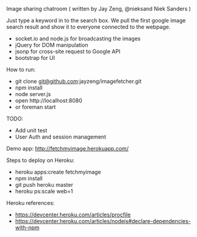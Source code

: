 Image sharing chatroom ( written by Jay Zeng, @nieksand Niek Sanders )

Just type a keyword in to the search box. We pull the first google image
search result and show it to everyone connected to the webpage.

- socket.io and node.js for broadcasting the images
- jQuery for DOM manipulation
- jsonp for cross-site request to Google API
- bootstrap for UI

How to run:
- git clone git@github.com:jayzeng/imagefetcher.git
- npm install
- node server.js
- open http://localhost:8080
- or foreman start

TODO:
- Add unit test
- User Auth and session management

Demo app: http://fetchmyimage.herokuapp.com/

Steps to deploy on Heroku:
- heroku apps:create fetchmyimage
- npm install
- git push heroku master
- heroku ps:scale web=1

Heroku references:
- https://devcenter.heroku.com/articles/procfile
- https://devcenter.heroku.com/articles/nodejs#declare-dependencies-with-npm
